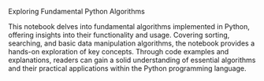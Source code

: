  Exploring Fundamental Python Algorithms

 This notebook delves into fundamental algorithms implemented in Python, offering insights into their functionality and usage. Covering sorting, searching, and basic data manipulation algorithms, the notebook provides a hands-on exploration of key concepts. Through code examples and explanations, readers can gain a solid understanding of essential algorithms and their practical applications within the Python programming language.